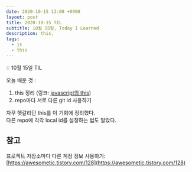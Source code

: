 ```yaml
---
date: 2020-10-15 13:00 +0900
layout: post
title: 2020-10-15 TIL
subtitle: 10월 15일, Today I Learned
description: this, 
tags:
  - js
  - this
---
```


<p class="callout">💡 10월 15일 TIL </p>

오늘 배운 것 :
1. this 정리 (링크: [javascript의 this](https://sunmon.github.io/js-this/))
2. repo마다 서로 다른 git id 사용하기

자꾸 헷갈리던 this를 이 기회에 정리했다.\
다른 repo에 각각 local id를 설정하는 법도 알았다.

## 참고

프로젝트 저장소마다 다른 계정 정보 사용하기:\
[https://awesometic.tistory.com/128](https://awesometic.tistory.com/128)

